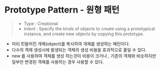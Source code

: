 # Prototype Pattern - 원형 패턴
> - Type : Creational
> - Intent : Specify the kinds of objects to create using a prototypical instance, and create new objects by copying this prototype.

- 미리 민들어진 개체(object)를 복사하여 개체를 생성하는 패턴이다.
- 다수의 객체 생성시에 발생되는 객체의 생성 비용을 효과적으로 줄일 수 있다.
- new 를 사용하여 객체를 생성 하는것이 비용이 크거나 , 기존의 객체와 비슷하지만 일부만 변경된 객체를 사용하는 경우 사용할 수 있다.
